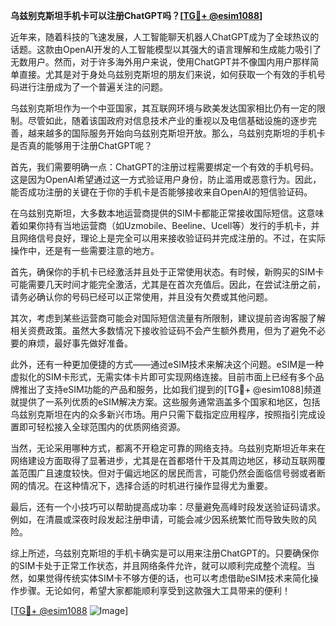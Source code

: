 **乌兹别克斯坦手机卡可以注册ChatGPT吗？[[TG💪+ @esim1088](https://t.me/s/esim1088)]**

近年来，随着科技的飞速发展，人工智能聊天机器人ChatGPT成为了全球热议的话题。这款由OpenAI开发的人工智能模型以其强大的语言理解和生成能力吸引了无数用户。然而，对于许多海外用户来说，使用ChatGPT并不像国内用户那样简单直接。尤其是对于身处乌兹别克斯坦的朋友们来说，如何获取一个有效的手机号码进行注册成为了一个普遍关注的问题。

乌兹别克斯坦作为一个中亚国家，其互联网环境与欧美发达国家相比仍有一定的限制。尽管如此，随着该国政府对信息技术产业的重视以及电信基础设施的逐步完善，越来越多的国际服务开始向乌兹别克斯坦开放。那么，乌兹别克斯坦的手机卡是否真的能够用于注册ChatGPT呢？

首先，我们需要明确一点：ChatGPT的注册过程需要绑定一个有效的手机号码。这是因为OpenAI希望通过这一方式验证用户身份，防止滥用或恶意行为。因此，能否成功注册的关键在于你的手机卡是否能够接收来自OpenAI的短信验证码。

在乌兹别克斯坦，大多数本地运营商提供的SIM卡都能正常接收国际短信。这意味着如果你持有当地运营商（如Uzmobile、Beeline、Ucell等）发行的手机卡，并且网络信号良好，理论上是完全可以用来接收验证码并完成注册的。不过，在实际操作中，还是有一些需要注意的地方。

首先，确保你的手机卡已经激活并且处于正常使用状态。有时候，新购买的SIM卡可能需要几天时间才能完全激活，尤其是在首次充值后。因此，在尝试注册之前，请务必确认你的号码已经可以正常使用，并且没有欠费或其他问题。

其次，考虑到某些运营商可能会对国际短信流量有所限制，建议提前咨询客服了解相关资费政策。虽然大多数情况下接收验证码不会产生额外费用，但为了避免不必要的麻烦，最好事先做好准备。

此外，还有一种更加便捷的方式——通过eSIM技术来解决这个问题。eSIM是一种虚拟化的SIM卡形式，无需实体卡片即可实现网络连接。目前市面上已经有多个品牌推出了支持eSIM功能的产品和服务，比如我们提到的[TG💪+ @esim1088]频道就提供了一系列优质的eSIM解决方案。这些服务通常涵盖多个国家和地区，包括乌兹别克斯坦在内的众多新兴市场。用户只需下载指定应用程序，按照指引完成设置即可轻松接入全球范围内的优质网络资源。

当然，无论采用哪种方式，都离不开稳定可靠的网络支持。乌兹别克斯坦近年来在网络建设方面取得了显著进步，尤其是在首都塔什干及其周边地区，移动互联网覆盖范围广且速度较快。但对于偏远地区的居民而言，可能仍然会面临信号弱或者断网的情况。在这种情况下，选择合适的时机进行操作显得尤为重要。

最后，还有一个小技巧可以帮助提高成功率：尽量避免高峰时段发送验证码请求。例如，在清晨或深夜时段发起注册申请，可能会减少因系统繁忙而导致失败的风险。

综上所述，乌兹别克斯坦的手机卡确实是可以用来注册ChatGPT的。只要确保你的SIM卡处于正常工作状态，并且网络条件允许，就可以顺利完成整个流程。当然，如果觉得传统实体SIM卡不够方便的话，也可以考虑借助eSIM技术来简化操作步骤。无论如何，希望大家都能顺利享受到这款强大工具带来的便利！

[[TG💪+ @esim1088](https://t.me/s/esim1088) ![Image](https://i.postimg.cc/4NQfJmqS/Snipaste-2025-05-13-00-14-12.png)]